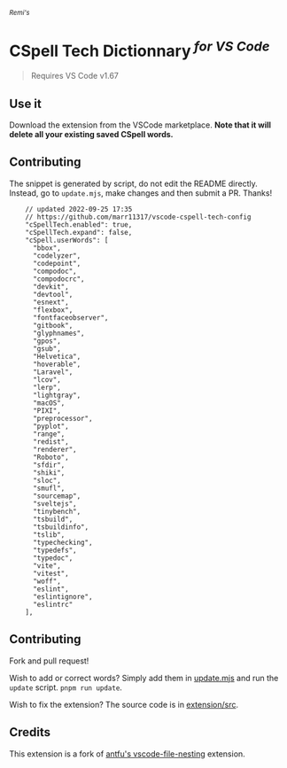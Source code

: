 <sub><em>Remi's</em></sub>
<h1>CSpell Tech Dictionnary<sup><em> for VS Code</em></sup></h1>

> Requires VS Code v1.67

## Use it

Download the extension from the VSCode marketplace. **Note that it will delete all your existing saved CSpell words.**

## Contributing

The snippet is generated by script, do not edit the README directly.
Instead, go to `update.mjs`, make changes and then submit a PR. Thanks!


<!-- eslint-skip -->

```jsonc
    // updated 2022-09-25 17:35
    // https://github.com/marr11317/vscode-cspell-tech-config
    "cSpellTech.enabled": true,
    "cSpellTech.expand": false,
    "cSpell.userWords": [
      "bbox",
      "codelyzer",
      "codepoint",
      "compodoc",
      "compodocrc",
      "devkit",
      "devtool",
      "esnext",
      "flexbox",
      "fontfaceobserver",
      "gitbook",
      "glyphnames",
      "gpos",
      "gsub",
      "Helvetica",
      "hoverable",
      "Laravel",
      "lcov",
      "lerp",
      "lightgray",
      "macOS",
      "PIXI",
      "preprocessor",
      "pyplot",
      "range",
      "redist",
      "renderer",
      "Roboto",
      "sfdir",
      "shiki",
      "sloc",
      "smufl",
      "sourcemap",
      "sveltejs",
      "tinybench",
      "tsbuild",
      "tsbuildinfo",
      "tslib",
      "typechecking",
      "typedefs",
      "typedoc",
      "vite",
      "vitest",
      "woff",
      "eslint",
      "eslintignore",
      "eslintrc"
    ],
```

## Contributing

Fork and pull request!

Wish to add or correct words? Simply add them in [update.mjs](./update.mjs) and run the `update` script. `pnpm run update`.

Wish to fix the extension? The source code is in [extension/src](./extension/src/).

## Credits

This extension is a fork of [antfu's vscode-file-nesting](https://github.com/antfu/vscode-file-nesting-config) extension.
